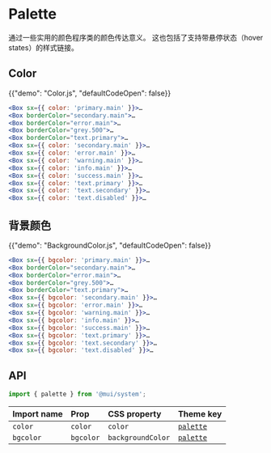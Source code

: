 # Palette

<p class="description">通过一些实用的颜色程序类的颜色传达意义。 这也包括了支持带悬停状态（hover states）的样式链接。</p>

## Color

{{"demo": "Color.js", "defaultCodeOpen": false}}

```jsx
<Box sx={{ color: 'primary.main' }}>…
<Box borderColor="secondary.main">…
<Box borderColor="error.main">…
<Box borderColor="grey.500">…
<Box borderColor="text.primary">…
<Box sx={{ color: 'secondary.main' }}>…
<Box sx={{ color: 'error.main' }}>…
<Box sx={{ color: 'warning.main' }}>…
<Box sx={{ color: 'info.main' }}>…
<Box sx={{ color: 'success.main' }}>…
<Box sx={{ color: 'text.primary' }}>…
<Box sx={{ color: 'text.secondary' }}>…
<Box sx={{ color: 'text.disabled' }}>…
```

## 背景颜色

{{"demo": "BackgroundColor.js", "defaultCodeOpen": false}}

```jsx
<Box sx={{ bgcolor: 'primary.main' }}>…
<Box borderColor="secondary.main">…
<Box borderColor="error.main">…
<Box borderColor="grey.500">…
<Box borderColor="text.primary">…
<Box sx={{ bgcolor: 'secondary.main' }}>…
<Box sx={{ bgcolor: 'error.main' }}>…
<Box sx={{ bgcolor: 'warning.main' }}>…
<Box sx={{ bgcolor: 'info.main' }}>…
<Box sx={{ bgcolor: 'success.main' }}>…
<Box sx={{ bgcolor: 'text.primary' }}>…
<Box sx={{ bgcolor: 'text.secondary' }}>…
<Box sx={{ bgcolor: 'text.disabled' }}>…
```

## API

```js
import { palette } from '@mui/system';
```

| Import name | Prop      | CSS property      | Theme key                                                        |
|:----------- |:--------- |:----------------- |:---------------------------------------------------------------- |
| `color`     | `color`   | `color`           | [`palette`](/material/customization/default-theme/?expand-path=$.palette) |
| `bgcolor`   | `bgcolor` | `backgroundColor` | [`palette`](/material/customization/default-theme/?expand-path=$.palette) |
